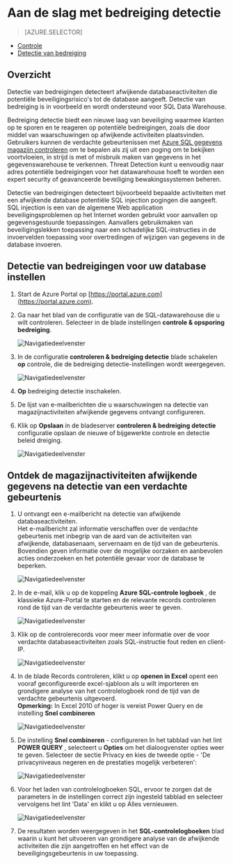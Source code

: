 <properties
   pageTitle="Aan de slag met SQL gegevens magazijn bedreiging detectie"
   description="Om te beginnen met bedreiging detectie"
   services="sql-data-warehouse"
   documentationCenter=""
   authors="lodipalm"
   manager="barbkess"
   editor=""/>

<tags
   ms.service="sql-data-warehouse"
   ms.devlang="NA"
   ms.topic="article"
   ms.tgt_pltfrm="NA"
   ms.workload="data-services"
   ms.date="09/24/2016"
   ms.author="lodipalm;sonyama;barbkess"/>


# <a name="get-started-with-threat-detection"></a>Aan de slag met bedreiging detectie

> [AZURE.SELECTOR]
- [Controle](sql-data-warehouse-auditing-overview.md)
- [Detectie van bedreiging](sql-data-warehouse-security-threat-detection.md)

## <a name="overview"></a>Overzicht

Detectie van bedreigingen detecteert afwijkende databaseactiviteiten die potentiële beveiligingsrisico's tot de database aangeeft. Detectie van bedreiging is in voorbeeld en wordt ondersteund voor SQL Data Warehouse.

Bedreiging detectie biedt een nieuwe laag van beveiliging waarmee klanten op te sporen en te reageren op potentiële bedreigingen, zoals die door middel van waarschuwingen op afwijkende activiteiten plaatsvinden. Gebruikers kunnen de verdachte gebeurtenissen met [Azure SQL gegevens magazijn controleren](sql-data-warehouse-auditing-overview.md) om te bepalen als zij uit een poging om te bekijken voortvloeien, in strijd is met of misbruik maken van gegevens in het gegevenswarehouse te verkennen.
Threat Detection kunt u eenvoudig naar adres potentiële bedreigingen voor het datawarehouse hoeft te worden een expert security of geavanceerde beveiliging bewakingssystemen beheren.

Detectie van bedreigingen detecteert bijvoorbeeld bepaalde activiteiten met een afwijkende database potentiële SQL injection pogingen die aangeeft. SQL injection is een van de algemene Web application beveiligingsproblemen op het Internet worden gebruikt voor aanvallen op gegevensgestuurde toepassingen. Aanvallers gebruikmaken van beveiligingslekken toepassing naar een schadelijke SQL-instructies in de invoervelden toepassing voor overtredingen of wijzigen van gegevens in de database invoeren.


## <a name="set-up-threat-detection-for-your-database"></a>Detectie van bedreigingen voor uw database instellen

1. Start de Azure Portal op [https://portal.azure.com](https://portal.azure.com).

2. Ga naar het blad van de configuratie van de SQL-datawarehouse die u wilt controleren. Selecteer in de blade instellingen **controle & opsporing bedreiging**.

    ![Navigatiedeelvenster][1]

3. In de configuratie **controleren & bedreiging detectie** blade schakelen **op** controle, die de bedreiging detectie-instellingen wordt weergegeven.

    ![Navigatiedeelvenster][2]

4. **Op** bedreiging detectie inschakelen.

5. De lijst van e-mailberichten die u waarschuwingen na detectie van magazijnactiviteiten afwijkende gegevens ontvangt configureren.

6. Klik op **Opslaan** in de bladeserver **controleren & bedreiging detectie** configuratie opslaan de nieuwe of bijgewerkte controle en detectie beleid dreiging.

    ![Navigatiedeelvenster][3]


## <a name="explore-anomalous-data-warehouse-activities-upon-detection-of-a-suspicious-event"></a>Ontdek de magazijnactiviteiten afwijkende gegevens na detectie van een verdachte gebeurtenis

1. U ontvangt een e-mailbericht na detectie van afwijkende databaseactiviteiten. <br/>
Het e-mailbericht zal informatie verschaffen over de verdachte gebeurtenis met inbegrip van de aard van de activiteiten van afwijkende, databasenaam, servernaam en de tijd van de gebeurtenis. Bovendien geven informatie over de mogelijke oorzaken en aanbevolen acties onderzoeken en het potentiële gevaar voor de database te beperken.<br/>

    ![Navigatiedeelvenster][4]

2. In de e-mail, klik u op de koppeling **Azure SQL-controle logboek** , de klassieke Azure-Portal te starten en de relevante records controleren rond de tijd van de verdachte gebeurtenis weer te geven.

    ![Navigatiedeelvenster][5]

3. Klik op de controlerecords voor meer meer informatie over de voor verdachte databaseactiviteiten zoals SQL-instructie fout reden en client-IP.

    ![Navigatiedeelvenster][6]

4. In de blade Records controleren, klikt u op **openen in Excel** opent een vooraf geconfigureerde excel-sjabloon als u wilt importeren en grondigere analyse van het controlelogboek rond de tijd van de verdachte gebeurtenis uitgevoerd.<br/>
**Opmerking:** In Excel 2010 of hoger is vereist Power Query en de instelling **Snel combineren**

    ![Navigatiedeelvenster][7]

5. De instelling **Snel combineren** - configureren In het tabblad van het lint **POWER QUERY** , selecteert u **Opties** om het dialoogvenster opties weer te geven. Selecteer de sectie Privacy en kies de tweede optie - 'De privacyniveaus negeren en de prestaties mogelijk verbeteren':

    ![Navigatiedeelvenster][8]

6. Voor het laden van controlelogboeken SQL, ervoor te zorgen dat de parameters in de instellingen correct zijn ingesteld tabblad en selecteer vervolgens het lint 'Data' en klikt u op Alles vernieuwen.

    ![Navigatiedeelvenster][9]

7. De resultaten worden weergegeven in het **SQL-controlelogboeken** blad waarin u kunt het uitvoeren van grondigere analyse van de afwijkende activiteiten die zijn aangetroffen en het effect van de beveiligingsgebeurtenis in uw toepassing.


<!--Image references-->
[1]: ./media/sql-data-warehouse-security-threat-detection/1_td_click_on_settings.png
[2]: ./media/sql-data-warehouse-security-threat-detection/2_td_turn_on_auditing.png
[3]: ./media/sql-data-warehouse-security-threat-detection/3_td_turn_on_threat_detection.png
[4]: ./media/sql-data-warehouse-security-threat-detection/4_td_email.png
[5]: ./media/sql-data-warehouse-security-threat-detection/5_td_audit_records.png
[6]: ./media/sql-data-warehouse-security-threat-detection/6_td_audit_record_details.png
[7]: ./media/sql-data-warehouse-security-threat-detection/7_td_audit_records_open_excel.png
[8]: ./media/sql-data-warehouse-security-threat-detection/8_td_excel_fast_combine.png
[9]: ./media/sql-data-warehouse-security-threat-detection/9_td_excel_parameters.png
